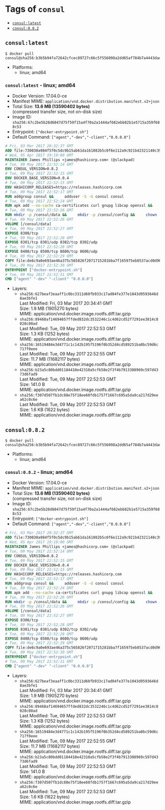 <!-- THIS FILE IS GENERATED VIA './update-remote.sh' -->

# Tags of `consul`

-	[`consul:latest`](#consullatest)
-	[`consul:0.8.2`](#consul082)

## `consul:latest`

```console
$ docker pull consul@sha256:b3b5b94fa72642cfcec89727c66c5f556098a2dd65af784b7a4443daddf7a90a
```

-	Platforms:
	-	linux; amd64

### `consul:latest` - linux; amd64

-	Docker Version: 17.04.0-ce
-	Manifest MIME: `application/vnd.docker.distribution.manifest.v2+json`
-	Total Size: **13.6 MB (13590402 bytes)**  
	(compressed transfer size, not on-disk size)
-	Image ID: `sha256:67c2be5b28d6047d75f59f15a4f70a2a1444af682ebb82b1e5715a359f688c53`
-	Entrypoint: `["docker-entrypoint.sh"]`
-	Default Command: `["agent","-dev","-client","0.0.0.0"]`

```dockerfile
# Fri, 03 Mar 2017 20:32:37 GMT
ADD file:730030a984f5f0c5dc9b15ab61da161082b5c0f6e112a9c921b42321140c3927 in / 
# Wed, 05 Apr 2017 19:19:00 GMT
MAINTAINER James Phillips <james@hashicorp.com> (@slackpad)
# Tue, 09 May 2017 22:52:14 GMT
ENV CONSUL_VERSION=0.8.2
# Tue, 09 May 2017 22:52:15 GMT
ENV DOCKER_BASE_VERSION=0.0.4
# Tue, 09 May 2017 22:52:15 GMT
ENV HASHICORP_RELEASES=https://releases.hashicorp.com
# Tue, 09 May 2017 22:52:17 GMT
RUN addgroup consul &&     adduser -S -G consul consul
# Tue, 09 May 2017 22:52:24 GMT
RUN apk add --no-cache ca-certificates curl gnupg libcap openssl &&     gpg --recv-keys 91A6E7F85D05C65630BEF18951852D87348FFC4C &&     mkdir -p /tmp/build &&     cd /tmp/build &&     wget ${HASHICORP_RELEASES}/docker-base/${DOCKER_BASE_VERSION}/docker-base_${DOCKER_BASE_VERSION}_linux_amd64.zip &&     wget ${HASHICORP_RELEASES}/docker-base/${DOCKER_BASE_VERSION}/docker-base_${DOCKER_BASE_VERSION}_SHA256SUMS &&     wget ${HASHICORP_RELEASES}/docker-base/${DOCKER_BASE_VERSION}/docker-base_${DOCKER_BASE_VERSION}_SHA256SUMS.sig &&     gpg --batch --verify docker-base_${DOCKER_BASE_VERSION}_SHA256SUMS.sig docker-base_${DOCKER_BASE_VERSION}_SHA256SUMS &&     grep ${DOCKER_BASE_VERSION}_linux_amd64.zip docker-base_${DOCKER_BASE_VERSION}_SHA256SUMS | sha256sum -c &&     unzip docker-base_${DOCKER_BASE_VERSION}_linux_amd64.zip &&     cp bin/gosu bin/dumb-init /bin &&     wget ${HASHICORP_RELEASES}/consul/${CONSUL_VERSION}/consul_${CONSUL_VERSION}_linux_amd64.zip &&     wget ${HASHICORP_RELEASES}/consul/${CONSUL_VERSION}/consul_${CONSUL_VERSION}_SHA256SUMS &&     wget ${HASHICORP_RELEASES}/consul/${CONSUL_VERSION}/consul_${CONSUL_VERSION}_SHA256SUMS.sig &&     gpg --batch --verify consul_${CONSUL_VERSION}_SHA256SUMS.sig consul_${CONSUL_VERSION}_SHA256SUMS &&     grep consul_${CONSUL_VERSION}_linux_amd64.zip consul_${CONSUL_VERSION}_SHA256SUMS | sha256sum -c &&     unzip -d /bin consul_${CONSUL_VERSION}_linux_amd64.zip &&     cd /tmp &&     rm -rf /tmp/build &&     apk del gnupg openssl &&     rm -rf /root/.gnupg
# Tue, 09 May 2017 22:52:26 GMT
RUN mkdir -p /consul/data &&     mkdir -p /consul/config &&     chown -R consul:consul /consul
# Tue, 09 May 2017 22:52:26 GMT
VOLUME [/consul/data]
# Tue, 09 May 2017 22:52:27 GMT
EXPOSE 8300/tcp
# Tue, 09 May 2017 22:52:28 GMT
EXPOSE 8301/tcp 8301/udp 8302/tcp 8302/udp
# Tue, 09 May 2017 22:52:28 GMT
EXPOSE 8400/tcp 8500/tcp 8600/tcp 8600/udp
# Tue, 09 May 2017 22:52:29 GMT
COPY file:de6c9a0e693ae46a375c565826f2071715281bba7f165975eb8537acd0d96ff4 in /usr/local/bin/docker-entrypoint.sh 
# Tue, 09 May 2017 22:52:30 GMT
ENTRYPOINT ["docker-entrypoint.sh"]
# Tue, 09 May 2017 22:52:31 GMT
CMD ["agent" "-dev" "-client" "0.0.0.0"]
```

-	Layers:
	-	`sha256:627beaf3eaaff1c0bc3311d60fb933c17ad04fe377e1043d9593646d8ae3bfe1`  
		Last Modified: Fri, 03 Mar 2017 20:34:41 GMT  
		Size: 1.9 MB (1905270 bytes)  
		MIME: application/vnd.docker.image.rootfs.diff.tar.gzip
	-	`sha256:89468af14694657ffded832dc3532246c1c4d62cd52f7291ee3814c8028c08ad`  
		Last Modified: Tue, 09 May 2017 22:52:53 GMT  
		Size: 1.3 KB (1252 bytes)  
		MIME: application/vnd.docker.image.rootfs.diff.tar.gzip
	-	`sha256:16519484e3d4771c1c142b195f5196f0b352d4cd589251ba0bc59d6c717f0eee`  
		Last Modified: Tue, 09 May 2017 22:52:55 GMT  
		Size: 11.7 MB (11682117 bytes)  
		MIME: application/vnd.docker.image.rootfs.diff.tar.gzip
	-	`sha256:b23a5c80bdd01184410e42310a5cfb58e2f3f4b7913308969c597d4373d6fad9`  
		Last Modified: Tue, 09 May 2017 22:52:53 GMT  
		Size: 141.0 B  
		MIME: application/vnd.docker.image.rootfs.diff.tar.gzip
	-	`sha256:f307d507fb1dc88e75f18ee60fdb1757f1667c695a5da9ca217d29eea62c0c6e`  
		Last Modified: Tue, 09 May 2017 22:52:53 GMT  
		Size: 1.6 KB (1622 bytes)  
		MIME: application/vnd.docker.image.rootfs.diff.tar.gzip

## `consul:0.8.2`

```console
$ docker pull consul@sha256:b3b5b94fa72642cfcec89727c66c5f556098a2dd65af784b7a4443daddf7a90a
```

-	Platforms:
	-	linux; amd64

### `consul:0.8.2` - linux; amd64

-	Docker Version: 17.04.0-ce
-	Manifest MIME: `application/vnd.docker.distribution.manifest.v2+json`
-	Total Size: **13.6 MB (13590402 bytes)**  
	(compressed transfer size, not on-disk size)
-	Image ID: `sha256:67c2be5b28d6047d75f59f15a4f70a2a1444af682ebb82b1e5715a359f688c53`
-	Entrypoint: `["docker-entrypoint.sh"]`
-	Default Command: `["agent","-dev","-client","0.0.0.0"]`

```dockerfile
# Fri, 03 Mar 2017 20:32:37 GMT
ADD file:730030a984f5f0c5dc9b15ab61da161082b5c0f6e112a9c921b42321140c3927 in / 
# Wed, 05 Apr 2017 19:19:00 GMT
MAINTAINER James Phillips <james@hashicorp.com> (@slackpad)
# Tue, 09 May 2017 22:52:14 GMT
ENV CONSUL_VERSION=0.8.2
# Tue, 09 May 2017 22:52:15 GMT
ENV DOCKER_BASE_VERSION=0.0.4
# Tue, 09 May 2017 22:52:15 GMT
ENV HASHICORP_RELEASES=https://releases.hashicorp.com
# Tue, 09 May 2017 22:52:17 GMT
RUN addgroup consul &&     adduser -S -G consul consul
# Tue, 09 May 2017 22:52:24 GMT
RUN apk add --no-cache ca-certificates curl gnupg libcap openssl &&     gpg --recv-keys 91A6E7F85D05C65630BEF18951852D87348FFC4C &&     mkdir -p /tmp/build &&     cd /tmp/build &&     wget ${HASHICORP_RELEASES}/docker-base/${DOCKER_BASE_VERSION}/docker-base_${DOCKER_BASE_VERSION}_linux_amd64.zip &&     wget ${HASHICORP_RELEASES}/docker-base/${DOCKER_BASE_VERSION}/docker-base_${DOCKER_BASE_VERSION}_SHA256SUMS &&     wget ${HASHICORP_RELEASES}/docker-base/${DOCKER_BASE_VERSION}/docker-base_${DOCKER_BASE_VERSION}_SHA256SUMS.sig &&     gpg --batch --verify docker-base_${DOCKER_BASE_VERSION}_SHA256SUMS.sig docker-base_${DOCKER_BASE_VERSION}_SHA256SUMS &&     grep ${DOCKER_BASE_VERSION}_linux_amd64.zip docker-base_${DOCKER_BASE_VERSION}_SHA256SUMS | sha256sum -c &&     unzip docker-base_${DOCKER_BASE_VERSION}_linux_amd64.zip &&     cp bin/gosu bin/dumb-init /bin &&     wget ${HASHICORP_RELEASES}/consul/${CONSUL_VERSION}/consul_${CONSUL_VERSION}_linux_amd64.zip &&     wget ${HASHICORP_RELEASES}/consul/${CONSUL_VERSION}/consul_${CONSUL_VERSION}_SHA256SUMS &&     wget ${HASHICORP_RELEASES}/consul/${CONSUL_VERSION}/consul_${CONSUL_VERSION}_SHA256SUMS.sig &&     gpg --batch --verify consul_${CONSUL_VERSION}_SHA256SUMS.sig consul_${CONSUL_VERSION}_SHA256SUMS &&     grep consul_${CONSUL_VERSION}_linux_amd64.zip consul_${CONSUL_VERSION}_SHA256SUMS | sha256sum -c &&     unzip -d /bin consul_${CONSUL_VERSION}_linux_amd64.zip &&     cd /tmp &&     rm -rf /tmp/build &&     apk del gnupg openssl &&     rm -rf /root/.gnupg
# Tue, 09 May 2017 22:52:26 GMT
RUN mkdir -p /consul/data &&     mkdir -p /consul/config &&     chown -R consul:consul /consul
# Tue, 09 May 2017 22:52:26 GMT
VOLUME [/consul/data]
# Tue, 09 May 2017 22:52:27 GMT
EXPOSE 8300/tcp
# Tue, 09 May 2017 22:52:28 GMT
EXPOSE 8301/tcp 8301/udp 8302/tcp 8302/udp
# Tue, 09 May 2017 22:52:28 GMT
EXPOSE 8400/tcp 8500/tcp 8600/tcp 8600/udp
# Tue, 09 May 2017 22:52:29 GMT
COPY file:de6c9a0e693ae46a375c565826f2071715281bba7f165975eb8537acd0d96ff4 in /usr/local/bin/docker-entrypoint.sh 
# Tue, 09 May 2017 22:52:30 GMT
ENTRYPOINT ["docker-entrypoint.sh"]
# Tue, 09 May 2017 22:52:31 GMT
CMD ["agent" "-dev" "-client" "0.0.0.0"]
```

-	Layers:
	-	`sha256:627beaf3eaaff1c0bc3311d60fb933c17ad04fe377e1043d9593646d8ae3bfe1`  
		Last Modified: Fri, 03 Mar 2017 20:34:41 GMT  
		Size: 1.9 MB (1905270 bytes)  
		MIME: application/vnd.docker.image.rootfs.diff.tar.gzip
	-	`sha256:89468af14694657ffded832dc3532246c1c4d62cd52f7291ee3814c8028c08ad`  
		Last Modified: Tue, 09 May 2017 22:52:53 GMT  
		Size: 1.3 KB (1252 bytes)  
		MIME: application/vnd.docker.image.rootfs.diff.tar.gzip
	-	`sha256:16519484e3d4771c1c142b195f5196f0b352d4cd589251ba0bc59d6c717f0eee`  
		Last Modified: Tue, 09 May 2017 22:52:55 GMT  
		Size: 11.7 MB (11682117 bytes)  
		MIME: application/vnd.docker.image.rootfs.diff.tar.gzip
	-	`sha256:b23a5c80bdd01184410e42310a5cfb58e2f3f4b7913308969c597d4373d6fad9`  
		Last Modified: Tue, 09 May 2017 22:52:53 GMT  
		Size: 141.0 B  
		MIME: application/vnd.docker.image.rootfs.diff.tar.gzip
	-	`sha256:f307d507fb1dc88e75f18ee60fdb1757f1667c695a5da9ca217d29eea62c0c6e`  
		Last Modified: Tue, 09 May 2017 22:52:53 GMT  
		Size: 1.6 KB (1622 bytes)  
		MIME: application/vnd.docker.image.rootfs.diff.tar.gzip
